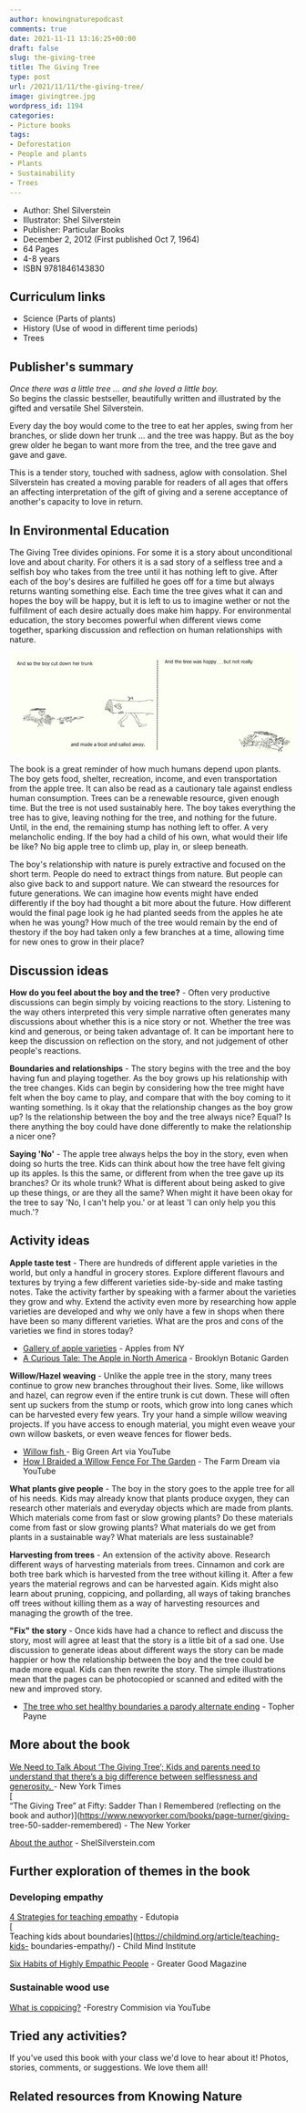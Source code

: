 ```yaml
---
author: knowingnaturepodcast
comments: true
date: 2021-11-11 13:16:25+00:00
draft: false
slug: the-giving-tree
title: The Giving Tree
type: post
url: /2021/11/11/the-giving-tree/
image: givingtree.jpg
wordpress_id: 1194
categories:
- Picture books
tags:
- Deforestation
- People and plants
- Plants
- Sustainability
- Trees
---
```


  * Author: Shel Silverstein
  * Illustrator: Shel Silverstein
  * Publisher: Particular Books
  * December 2, 2012 (First published Oct 7, 1964)
  * 64 Pages
  * 4-8 years
  * ISBN 9781846143830

## Curriculum links

  * Science (Parts of plants)
  * History (Use of wood in different time periods)
  * Trees

## Publisher's summary

_Once there was a little tree ... and she loved a little boy._  
So begins the classic bestseller, beautifully written and illustrated by the
gifted and versatile Shel Silverstein.

Every day the boy would come to the tree to eat her apples, swing from her
branches, or slide down her trunk ... and the tree was happy. But as the boy
grew older he began to want more from the tree, and the tree gave and gave and
gave.

This is a tender story, touched with sadness, aglow with consolation. Shel
Silverstein has created a moving parable for readers of all ages that offers
an affecting interpretation of the gift of giving and a serene acceptance of
another's capacity to love in return.

## In Environmental Education

The Giving Tree divides opinions. For some it is a story about unconditional
love and about charity. For others it is a sad story of a selfless tree and a
selfish boy who takes from the tree until it has nothing left to give. After
each of the boy's desires are fulfilled he goes off for a time but always
returns wanting something else. Each time the tree gives what it can and hopes
the boy will be happy, but it is left to us to imagine wether or not the
fulfillment of each desire actually does make him happy. For environmental
education, the story becomes powerful when different views come together,
sparking discussion and reflection on human relationships with nature.

![](givingtree_pages-1.jpg)

The book is a great reminder of how much humans depend upon plants. The boy
gets food, shelter, recreation, income, and even transportation from the apple
tree. It can also be read as a cautionary tale against endless human
consumption. Trees can be a renewable resource, given enough time. But the
tree is not used sustainably here. The boy takes everything the tree has to
give, leaving nothing for the tree, and nothing for the future. Until, in the
end, the remaining stump has nothing left to offer. A very melancholic ending.
If the boy had a child of his own, what would their life be like? No big apple
tree to climb up, play in, or sleep beneath.

The boy's relationship with nature is purely extractive and focused on the
short term. People do need to extract things from nature. But people can also
give back to and support nature. We can stweard the resources for future
generations. We can imagine how events might have ended differently if the boy
had thought a bit more about the future. How different would the final page
look ig he had planted seeds from the apples he ate when he was young? How
much of the tree would remain by the end of thestory if the boy had taken only
a few branches at a time, allowing time for new ones to grow in their place?

## Discussion ideas

**How do you feel about the boy and the tree?** \- Often very productive
discussions can begin simply by voicing reactions to the story. Listening to
the way others interpreted this very simple narrative often generates many
discussions about whether this is a nice story or not. Whether the tree was
kind and generous, or being taken advantage of. It can be important here to
keep the discussion on reflection on the story, and not judgement of other
people's reactions.

**Boundaries and relationships** \- The story begins with the tree and the boy
having fun and playing together. As the boy grows up his relationship with the
tree changes. Kids can begin by considering how the tree might have felt when
the boy came to play, and compare that with the boy coming to it wanting
something. Is it okay that the relationship changes as the boy grow up? Is the
relationship between the boy and the tree always nice? Equal? Is there
anything the boy could have done differently to make the relationship a nicer
one?

**Saying 'No'** \- The apple tree always helps the boy in the story, even when
doing so hurts the tree. Kids can think about how the tree have felt giving up
its apples. Is this the same, or different from when the tree gave up its
branches? Or its whole trunk? What is different about being asked to give up
these things, or are they all the same? When might it have been okay for the
tree to say 'No, I can't help you.' or at least 'I can only help you this
much.'?

## Activity ideas

**Apple taste test** \- There are hundreds of different apple varieties in the
world, but only a handful in grocery stores. Explore different flavours and
textures by trying a few different varieties side-by-side and make tasting
notes. Take the activity farther by speaking with a farmer about the varieties
they grow and why. Extend the activity even more by researching how apple
varieties are developed and why we only have a few in shops when there have
been so many different varieties. What are the pros and cons of the varieties
we find in stores today?

  * [Gallery of apple varieties](https://www.applesfromny.com/varieties/) \- Apples from NY
  * [A Curious Tale: The Apple in North America](https://www.bbg.org/gardening/article/the_apple_in_north_america) \- Brooklyn Botanic Garden  

**Willow/Hazel weaving** \- Unlike the apple tree in the story, many trees
continue to grow new branches throughout their lives. Some, like willows and
hazel, can regrow even if the entire trunk is cut down. These will often sent
up suckers from the stump or roots, which grow into long canes which can be
harvested every few years. Try your hand a simple willow weaving projects. If
you have access to enough material, you might even weave your own willow
baskets, or even weave fences for flower beds.

  * [Willow fish ](https://youtu.be/qVlFrBLICrA)\- Big Green Art via YouTube
  * [How I Braided a Willow Fence For The Garden](https://youtu.be/cZDwnu6QyWA) \- The Farm Dream via YouTube  

**What plants give people** \- The boy in the story goes to the apple tree for
all of his needs. Kids may already know that plants produce oxygen, they can
research other materials and everyday objects which are made from plants.
Which materials come from fast or slow growing plants? Do these materials come
from fast or slow growing plants? What materials do we get from plants in a
sustainable way? What materials are less sustainable?  
  
 **Harvesting from trees** \- An extension of the activity above. Research
different ways of harvesting materials from trees. Cinnamon and cork are both
tree bark which is harvested from the tree without killing it. After a few
years the material regrows and can be harvested again. Kids might also learn
about pruning, coppicing, and pollarding, all ways of taking branches off
trees without killing them as a way of harvesting resources and managing the
growth of the tree.

**"Fix" the story** \- Once kids have had a chance to reflect and discuss the
story, most will agree at least that the story is a little bit of a sad one.
Use discussion to generate ideas about different ways the story can be made
happier or how the relationship between the boy and the tree could be made
more equal. Kids can then rewrite the story. The simple illustrations mean
that the pages can be photocopied or scanned and edited with the new and
improved story.

  * [The tree who set healthy boundaries a parody alternate ending](https://www.topherpayne.com/giving-tree) \- Topher Payne

## More about the book

[We Need to Talk About ‘The Giving Tree’; Kids and parents need to understand that there’s a big difference between selflessness and generosity. ](https://www.nytimes.com/2020/04/15/parenting/we-need-to-talk-about-the-giving-tree.html)\- New York Times  
[  
“The Giving Tree” at Fifty: Sadder Than I Remembered (reflecting on the book
and author)](https://www.newyorker.com/books/page-turner/giving-
tree-50-sadder-remembered) \- The New Yorker

[About the author](https://www.shelsilverstein.com/about-shel/) \- ShelSilverstein.com

## Further exploration of themes in the book

### Developing empathy

[4 Strategies for teaching empathy](https://www.edutopia.org/article/4-proven-strategies-teaching-empathy-donna-wilson-marcus-conyers) \- Edutopia  
[  
Teaching kids about boundaries](https://childmind.org/article/teaching-kids-
boundaries-empathy/) \- Child Mind Institute  
  
[Six Habits of Highly Empathic People](https://greatergood.berkeley.edu/article/item/six_habits_of_highly_empathic_people1) \- Greater Good Magazine

### Sustainable wood use

[What is coppicing?](https://youtu.be/FkRuMqVuJDE) -Forestry Commision via YouTube

## Tried any activities?

If you've used this book with your class we'd love to hear about it! Photos,
stories, comments, or suggestions. We love them all!

## Related resources from Knowing Nature

